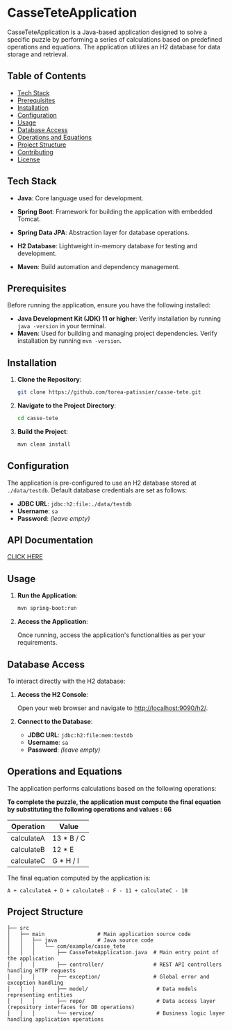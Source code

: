 # CasseTeteApplication

CasseTeteApplication is a Java-based application designed to solve a specific puzzle by performing a series of calculations based on predefined operations and equations. The application utilizes an H2 database for data storage and retrieval.

## Table of Contents

- [Tech Stack](#tech-stack)
- [Prerequisites](#prerequisites)
- [Installation](#installation)
- [Configuration](#configuration)
- [Usage](#usage)
- [Database Access](#database-access)
- [Operations and Equations](#operations-and-equations)
- [Project Structure](#project-structure)
- [Contributing](#contributing)
- [License](#license)


## Tech Stack
- **Java**: Core language used for development.

- **Spring Boot**: Framework for building the application with embedded Tomcat.

- **Spring Data JPA**: Abstraction layer for database operations.

- **H2 Database**: Lightweight in-memory database for testing and development.

- **Maven**: Build automation and dependency management.
## Prerequisites

Before running the application, ensure you have the following installed:

- **Java Development Kit (JDK) 11 or higher**: Verify installation by running `java -version` in your terminal.
- **Maven**: Used for building and managing project dependencies. Verify installation by running `mvn -version`.

## Installation

1. **Clone the Repository**:

   ```bash
   git clone https://github.com/torea-patissier/casse-tete.git
   ```

2. **Navigate to the Project Directory**:

   ```bash
   cd casse-tete
   ```

3. **Build the Project**:

   ```bash
   mvn clean install
   ```

## Configuration

The application is pre-configured to use an H2 database stored at `./data/testdb`. Default database credentials are set as follows:

- **JDBC URL**: `jdbc:h2:file:./data/testdb`
- **Username**: `sa`
- **Password**: *(leave empty)*

## API Documentation

[CLICK HERE](https://documenter.getpostman.com/view/18685609/2sAYkBrLPi)

## Usage

1. **Run the Application**:

   ```bash
   mvn spring-boot:run
   ```

2. **Access the Application**:

   Once running, access the application's functionalities as per your requirements.

## Database Access

To interact directly with the H2 database:

1. **Access the H2 Console**:

   Open your web browser and navigate to [http://localhost:9090/h2/](http://localhost:9090/h2/).

2. **Connect to the Database**:

    - **JDBC URL**: `jdbc:h2:file:mem:testdb`
    - **Username**: `sa`
    - **Password**: *(leave empty)*

## Operations and Equations

The application performs calculations based on the following operations:

**To complete the puzzle, the application must compute the final equation by substituting the following operations and values : 66**

| Operation  | Value      |
|------------|------------|
| calculateA | 13 * B / C |
| calculateB | 12 * E     |
| calculateC | G * H / I  |

The final equation computed by the application is:

```
A + calculateA + D + calculateB - F - 11 + calculateC - 10
```

## Project Structure

```
├── src
│   ├── main                 # Main application source code
│   │   ├── java             # Java source code
│   │   │   └── com/example/casse_tete
│   │   │       ├── CasseTeteApplication.java  # Main entry point of the application
│   │   │       ├── controller/                # REST API controllers handling HTTP requests
│   │   │       ├── exception/                 # Global error and exception handling
│   │   │       ├── model/                      # Data models representing entities
│   │   │       ├── repo/                       # Data access layer (repository interfaces for DB operations)
│   │   │       └── service/                    # Business logic layer handling application operations
```